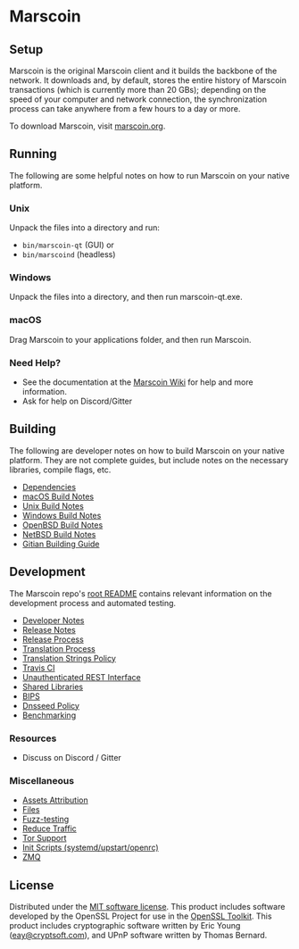 Marscoin
=============

Setup
---------------------
Marscoin is the original Marscoin client and it builds the backbone of the network. It downloads and, by default, stores the entire history of Marscoin transactions (which is currently more than 20 GBs); depending on the speed of your computer and network connection, the synchronization process can take anywhere from a few hours to a day or more.

To download Marscoin, visit [marscoin.org](https://marscoin.org).

Running
---------------------
The following are some helpful notes on how to run Marscoin on your native platform.

### Unix

Unpack the files into a directory and run:

- `bin/marscoin-qt` (GUI) or
- `bin/marscoind` (headless)

### Windows

Unpack the files into a directory, and then run marscoin-qt.exe.

### macOS

Drag Marscoin to your applications folder, and then run Marscoin.

### Need Help?

* See the documentation at the [Marscoin Wiki](https://github.com/marscoin)
for help and more information.
* Ask for help on Discord/Gitter

Building
---------------------
The following are developer notes on how to build Marscoin on your native platform. They are not complete guides, but include notes on the necessary libraries, compile flags, etc.

- [Dependencies](dependencies.md)
- [macOS Build Notes](build-osx.md)
- [Unix Build Notes](build-unix.md)
- [Windows Build Notes](build-windows.md)
- [OpenBSD Build Notes](build-openbsd.md)
- [NetBSD Build Notes](build-netbsd.md)
- [Gitian Building Guide](gitian-building.md)

Development
---------------------
The Marscoin repo's [root README](/README.md) contains relevant information on the development process and automated testing.

- [Developer Notes](developer-notes.md)
- [Release Notes](release-notes.md)
- [Release Process](release-process.md)
- [Translation Process](translation_process.md)
- [Translation Strings Policy](translation_strings_policy.md)
- [Travis CI](travis-ci.md)
- [Unauthenticated REST Interface](REST-interface.md)
- [Shared Libraries](shared-libraries.md)
- [BIPS](bips.md)
- [Dnsseed Policy](dnsseed-policy.md)
- [Benchmarking](benchmarking.md)

### Resources
* Discuss on Discord / Gitter

### Miscellaneous
- [Assets Attribution](assets-attribution.md)
- [Files](files.md)
- [Fuzz-testing](fuzzing.md)
- [Reduce Traffic](reduce-traffic.md)
- [Tor Support](tor.md)
- [Init Scripts (systemd/upstart/openrc)](init.md)
- [ZMQ](zmq.md)

License
---------------------
Distributed under the [MIT software license](/COPYING).
This product includes software developed by the OpenSSL Project for use in the [OpenSSL Toolkit](https://www.openssl.org/). This product includes
cryptographic software written by Eric Young ([eay@cryptsoft.com](mailto:eay@cryptsoft.com)), and UPnP software written by Thomas Bernard.
